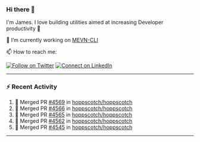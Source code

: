 ### Hi there 👋

I'm James. I love building utilities aimed at increasing Developer productivity :raised_hands: 

🔭 I’m currently working on [MEVN-CLI](https://github.com/madlabsinc/mevn-cli)

📫 How to reach me:

[![Follow on Twitter](https://img.shields.io/badge/--twitter?label=Twitter&logo=Twitter&style=social)](https://twitter.com/james_madhacks) [![Connect on LinkedIn](https://img.shields.io/badge/--linkedin?label=LinkedIn&logo=LinkedIn&style=social)](https://www.linkedin.com/in/jamesgeorge007)

---

### :zap: Recent Activity

<!--START_SECTION:activity-->
1. 🎉 Merged PR [#4569](https://github.com/hoppscotch/hoppscotch/pull/4569) in [hoppscotch/hoppscotch](https://github.com/hoppscotch/hoppscotch)
2. 🎉 Merged PR [#4566](https://github.com/hoppscotch/hoppscotch/pull/4566) in [hoppscotch/hoppscotch](https://github.com/hoppscotch/hoppscotch)
3. 🎉 Merged PR [#4565](https://github.com/hoppscotch/hoppscotch/pull/4565) in [hoppscotch/hoppscotch](https://github.com/hoppscotch/hoppscotch)
4. 🎉 Merged PR [#4562](https://github.com/hoppscotch/hoppscotch/pull/4562) in [hoppscotch/hoppscotch](https://github.com/hoppscotch/hoppscotch)
5. 🎉 Merged PR [#4545](https://github.com/hoppscotch/hoppscotch/pull/4545) in [hoppscotch/hoppscotch](https://github.com/hoppscotch/hoppscotch)
<!--END_SECTION:activity-->

---

<!--
**jamesgeorge007/jamesgeorge007** is a ✨ _special_ ✨ repository because its `README.md` (this file) appears on your GitHub profile.

Here are some ideas to get you started:

- 🌱 I’m currently learning ...
- 👯 I’m looking to collaborate on ...
- 🤔 I’m looking for help with ...
- 💬 Ask me about ...
- 😄 Pronouns: ...
- ⚡ Fun fact: ...
-->
